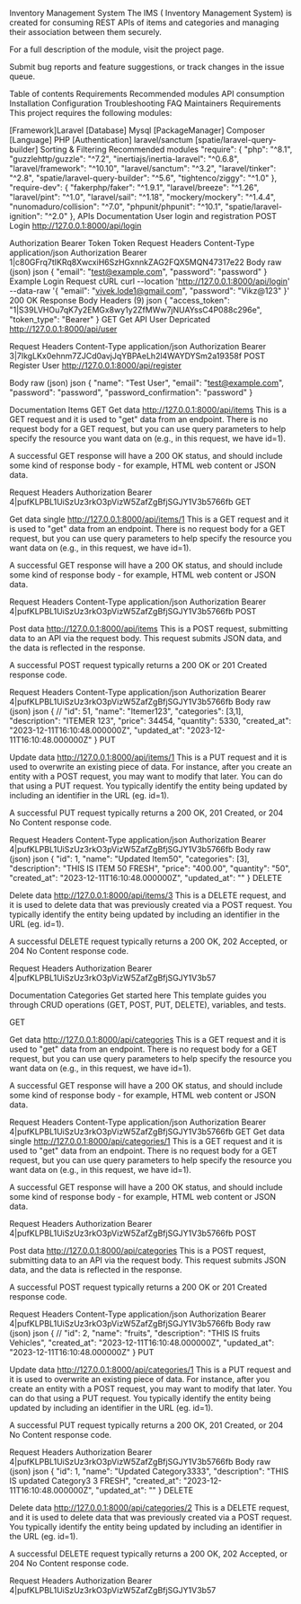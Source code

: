 Inventory Management System
The IMS ( Inventory Management System) is created for consuming REST APIs of items and categories and managing their association between them securely.

For a full description of the module, visit the project page.

Submit bug reports and feature suggestions, or track changes in the issue queue.

Table of contents
Requirements
Recommended modules
API consumption
Installation
Configuration
Troubleshooting
FAQ
Maintainers
Requirements
This project requires the following modules:

[Framework]Laravel
[Database] Mysql
[PackageManager] Composer
[Language] PHP
[Authentication] laravel/sanctum
[spatie/laravel-query-builder] Sorting & Filtering
Recommended modules
"require": {
    "php": "^8.1",
    "guzzlehttp/guzzle": "^7.2",
    "inertiajs/inertia-laravel": "^0.6.8",
    "laravel/framework": "^10.10",
    "laravel/sanctum": "^3.2",
    "laravel/tinker": "^2.8",
    "spatie/laravel-query-builder": "^5.6",
    "tightenco/ziggy": "^1.0"
},
"require-dev": {
    "fakerphp/faker": "^1.9.1",
    "laravel/breeze": "^1.26",
    "laravel/pint": "^1.0",
    "laravel/sail": "^1.18",
    "mockery/mockery": "^1.4.4",
    "nunomaduro/collision": "^7.0",
    "phpunit/phpunit": "^10.1",
    "spatie/laravel-ignition": "^2.0"
},
APIs
Documentation
User login and registration
POST Login http://127.0.0.1:8000/api/login

Authorization Bearer Token Token Request Headers Content-Type application/json Authorization Bearer 1|c80GFrq7tIKRq8XwcxiH6SzHGxnnkZAG2FQX5MQN47317e22 Body raw (json) json { "email": "test@example.com", "password": "password" } Example Login Request cURL curl --location 'http://127.0.0.1:8000/api/login'
--data-raw '{ "email": "vivek.lode1@gmail.com", "password": "Vikz@123" }' 200 OK Response Body Headers (9) json { "access_token": "1|S39LVHOu7qK7y2EMGx8wy1y2ZfMWw7jNUAYssC4P088c296e", "token_type": "Bearer" } GET Get API User Depricated http://127.0.0.1:8000/api/user

Request Headers Content-Type application/json Authorization Bearer 3|7IkgLKx0ehnm7ZJCd0avjJqYBPAeLh2l4WAYDYSm2a19358f POST Register User http://127.0.0.1:8000/api/register

Body raw (json) json { "name": "Test User", "email": "test@example.com", "password": "password", "password_confirmation": "password" }

Documentation
Items
GET Get data http://127.0.0.1:8000/api/items This is a GET request and it is used to "get" data from an endpoint. There is no request body for a GET request, but you can use query parameters to help specify the resource you want data on (e.g., in this request, we have id=1).

A successful GET response will have a 200 OK status, and should include some kind of response body - for example, HTML web content or JSON data.

Request Headers Authorization Bearer 4|pufKLPBL1UiSzUz3rkO3pVizW5ZafZgBfjSGJY1V3b5766fb GET

Get data single
http://127.0.0.1:8000/api/items/1 This is a GET request and it is used to "get" data from an endpoint. There is no request body for a GET request, but you can use query parameters to help specify the resource you want data on (e.g., in this request, we have id=1).

A successful GET response will have a 200 OK status, and should include some kind of response body - for example, HTML web content or JSON data.

Request Headers Content-Type application/json Authorization Bearer 4|pufKLPBL1UiSzUz3rkO3pVizW5ZafZgBfjSGJY1V3b5766fb POST

Post data
http://127.0.0.1:8000/api/items This is a POST request, submitting data to an API via the request body. This request submits JSON data, and the data is reflected in the response.

A successful POST request typically returns a 200 OK or 201 Created response code.

Request Headers Content-Type application/json Authorization Bearer 4|pufKLPBL1UiSzUz3rkO3pVizW5ZafZgBfjSGJY1V3b5766fb Body raw (json) json { // "id": 51, "name": "Itemer123", "categories": [3,1], "description": "ITEMER 123", "price": 34454, "quantity": 5330, "created_at": "2023-12-11T16:10:48.000000Z", "updated_at": "2023-12-11T16:10:48.000000Z" } PUT

Update data
http://127.0.0.1:8000/api/items/1 This is a PUT request and it is used to overwrite an existing piece of data. For instance, after you create an entity with a POST request, you may want to modify that later. You can do that using a PUT request. You typically identify the entity being updated by including an identifier in the URL (eg. id=1).

A successful PUT request typically returns a 200 OK, 201 Created, or 204 No Content response code.

Request Headers Content-Type application/json Authorization Bearer 4|pufKLPBL1UiSzUz3rkO3pVizW5ZafZgBfjSGJY1V3b5766fb Body raw (json) json { "id": 1, "name": "Updated Item50", "categories": [3], "description": "THIS IS ITEM 50 FRESH", "price": "400.00", "quantity": "50", "created_at": "2023-12-11T16:10:48.000000Z", "updated_at": "" } DELETE

Delete data
http://127.0.0.1:8000/api/items/3 This is a DELETE request, and it is used to delete data that was previously created via a POST request. You typically identify the entity being updated by including an identifier in the URL (eg. id=1).

A successful DELETE request typically returns a 200 OK, 202 Accepted, or 204 No Content response code.

Request Headers Authorization Bearer 4|pufKLPBL1UiSzUz3rkO3pVizW5ZafZgBfjSGJY1V3b57

Documentation
Categories
Get started here This template guides you through CRUD operations (GET, POST, PUT, DELETE), variables, and tests.

GET

Get data
http://127.0.0.1:8000/api/categories This is a GET request and it is used to "get" data from an endpoint. There is no request body for a GET request, but you can use query parameters to help specify the resource you want data on (e.g., in this request, we have id=1).

A successful GET response will have a 200 OK status, and should include some kind of response body - for example, HTML web content or JSON data.

Request Headers Content-Type application/json Authorization Bearer 4|pufKLPBL1UiSzUz3rkO3pVizW5ZafZgBfjSGJY1V3b5766fb GET Get data single http://127.0.0.1:8000/api/categories/1 This is a GET request and it is used to "get" data from an endpoint. There is no request body for a GET request, but you can use query parameters to help specify the resource you want data on (e.g., in this request, we have id=1).

A successful GET response will have a 200 OK status, and should include some kind of response body - for example, HTML web content or JSON data.

Request Headers Authorization Bearer 4|pufKLPBL1UiSzUz3rkO3pVizW5ZafZgBfjSGJY1V3b5766fb POST

Post data
http://127.0.0.1:8000/api/categories This is a POST request, submitting data to an API via the request body. This request submits JSON data, and the data is reflected in the response.

A successful POST request typically returns a 200 OK or 201 Created response code.

Request Headers Content-Type application/json Authorization Bearer 4|pufKLPBL1UiSzUz3rkO3pVizW5ZafZgBfjSGJY1V3b5766fb Body raw (json) json { // "id": 2, "name": "fruits", "description": "THIS IS fruits Vehicles", "created_at": "2023-12-11T16:10:48.000000Z", "updated_at": "2023-12-11T16:10:48.000000Z" } PUT

Update data
http://127.0.0.1:8000/api/categories/1 This is a PUT request and it is used to overwrite an existing piece of data. For instance, after you create an entity with a POST request, you may want to modify that later. You can do that using a PUT request. You typically identify the entity being updated by including an identifier in the URL (eg. id=1).

A successful PUT request typically returns a 200 OK, 201 Created, or 204 No Content response code.

Request Headers Authorization Bearer 4|pufKLPBL1UiSzUz3rkO3pVizW5ZafZgBfjSGJY1V3b5766fb Body raw (json) json { "id": 1, "name": "Updated Category3333", "description": "THIS IS updated Category3 3 FRESH", "created_at": "2023-12-11T16:10:48.000000Z", "updated_at": "" } DELETE

Delete data
http://127.0.0.1:8000/api/categories/2 This is a DELETE request, and it is used to delete data that was previously created via a POST request. You typically identify the entity being updated by including an identifier in the URL (eg. id=1).

A successful DELETE request typically returns a 200 OK, 202 Accepted, or 204 No Content response code.

Request Headers Authorization Bearer 4|pufKLPBL1UiSzUz3rkO3pVizW5ZafZgBfjSGJY1V3b57
